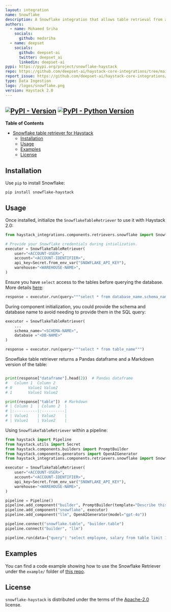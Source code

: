 ```yaml
---
layout: integration
name: Snowflake
description: A Snowflake integration that allows table retrieval from a Snowflake database.
authors:
  - name: Mohamed Sriha
    socials:
      github: medsriha
  - name: deepset
    socials:
      github: deepset-ai
      twitter: deepset_ai
      linkedin: deepset-ai
pypi: https://pypi.org/project/snowflake-haystack
repo: https://github.com/deepset-ai/haystack-core-integrations/tree/main/integrations/snowflake
report_issue: https://github.com/deepset-ai/haystack-core-integrations/issues
type: Data Ingestion
logo: /logos/snowflake.png
version: Haystack 2.0
---
```


[![PyPI - Version](https://img.shields.io/pypi/v/snowflake-haystack.svg)](https://pypi.org/project/snowflake-haystack)
[![PyPI - Python Version](https://img.shields.io/pypi/pyversions/snowflake-haystack.svg)](https://pypi.org/project/snowflake-haystack)
-----

**Table of Contents**

- [Snowflake table retriever for Haystack](#snowfkale-table-retriever-for-haystack)
  - [Installation](#installation)
  - [Usage](#usage)
  - [Examples](#examples)
  - [License](#license)

## Installation
Use `pip` to install Snowflake:

```console
pip install snowflake-haystack
```
## Usage
Once installed, initialize the `SnowflakeTableRetriever` to use it with Haystack 2.0:

```python
from haystack_integrations.components.retrievers.snowflake import SnowflakeTableRetriever

# Provide your Snowflake credentials during intialization.
executor = SnowflakeTableRetriever(
    user="<ACCOUNT-USER>",
    account="<ACCOUNT-IDENTIFIER>",
    api_key=Secret.from_env_var("SNOWFLAKE_API_KEY"),
    warehouse="<WAREHOUSE-NAME>",
)
```

Ensure you have `select` access to the tables before querying the database. More details [here](https://docs.snowflake.com/en/user-guide/security-access-control-privileges):
```python
response = executor.run(query="""select * from database_name.schema_name.table_name""")
```
During component initialization, you could provide the schema and database name to avoid needing to provide them in the SQL query:
```python
executor = SnowflakeTableRetriever(
    ...
    schema_name="<SCHEMA-NAME>",
    database ="<DB-NAME>"
)

response = executor.run(query="""select * from table_name""")
```
Snowflake table retriever returns a Pandas dataframe and a Markdown version of the table:
```python

print(response["dataframe"].head(2))  # Pandas dataframe
#   Column 1  Column 2
# 0       Value1 Value2
# 1       Value1 Value2

print(response["table"])  # Markdown
# | Column 1  | Column 2  |
# |:----------|:----------|
# | Value1    | Value2    |
# | Value1    | Value2    |
```

Using `SnowflakeTableRetriever` within a pipeline:

```python
from haystack import Pipeline
from haystack.utils import Secret
from haystack.components.builders import PromptBuilder
from haystack.components.generators import OpenAIGenerator
from haystack_integrations.components.retrievers.snowflake import SnowflakeTableRetriever

executor = SnowflakeTableRetriever(
    user="<ACCOUNT-USER>",
    account="<ACCOUNT-IDENTIFIER>",
    api_key=Secret.from_env_var("SNOWFLAKE_API_KEY"),
    warehouse="<WAREHOUSE-NAME>",
)

pipeline = Pipeline()
pipeline.add_component("builder", PromptBuilder(template="Describe this table: {{ table }}"))
pipeline.add_component("snowflake", executor)
pipeline.add_component("llm", OpenAIGenerator(model="gpt-4o"))

pipeline.connect("snowflake.table", "builder.table")
pipeline.connect("builder", "llm")

pipeline.run(data={"query": "select employee, salary from table limit 10;"})
```

## Examples
You can find a code example showing how to use the Snowflake Retriever under the `example/` folder of [this repo](https://github.com/deepset-ai/haystack-core-integrations/tree/main/integrations/snowflake).

## License

`snowflake-haystack` is distributed under the terms of the [Apache-2.0](https://spdx.org/licenses/Apache-2.0.html) license.